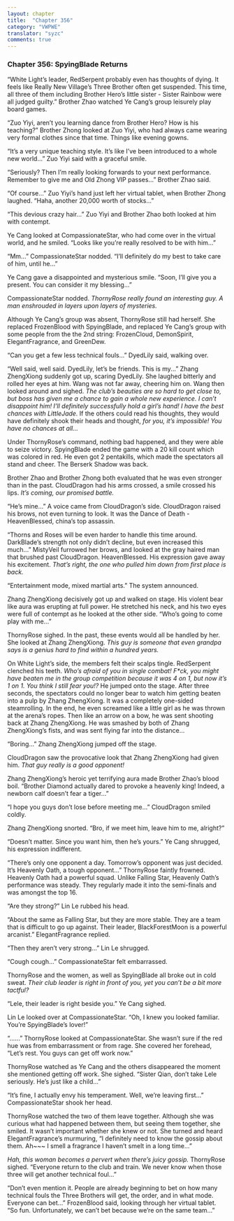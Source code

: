 ```yaml
---
layout: chapter
title:  "Chapter 356"
category: "VWPWE"
translator: "syzc"
comments: true
---
```


### Chapter 356: SpyingBlade Returns

“White Light’s leader, RedSerpent probably even has thoughts of dying. It feels like Really New Village’s Three Brother often get suspended. This time, all three of them including Brother Hero’s little sister - Sister Rainbow were all judged guilty.” Brother Zhao watched Ye Cang’s group leisurely play board games.

“Zuo Yiyi, aren’t you learning dance from Brother Hero? How is his teaching?” Brother Zhong looked at Zuo Yiyi, who had always came wearing very formal clothes since that time. Things like evening gowns.

“It’s a very unique teaching style. It’s like I’ve been introduced to a whole new world...” Zuo Yiyi said with a graceful smile.

“Seriously? Then I’m really looking forwards to your next performance. Remember to give me and Old Zhong VIP passes...” Brother Zhao said.

“Of course...” Zuo Yiyi’s hand just left her virtual tablet, when Brother Zhong laughed. “Haha, another 20,000 worth of stocks...”

“This devious crazy hair...” Zuo Yiyi and Brother Zhao both looked at him with contempt.

Ye Cang looked at CompassionateStar, who had come over in the virtual world, and he smiled. “Looks like you’re really resolved to be with him...”

“Mm...” CompassionateStar nodded. “I’ll definitely do my best to take care of him, until he...”

Ye Cang gave a disappointed and mysterious smile. “Soon, I’ll give you a present. You can consider it my blessing...”

CompassionateStar nodded. *ThornyRose really found an interesting guy. A man enshrouded in layers upon layers of mysteries.*

Although Ye Cang’s group was absent, ThornyRose still had herself. She replaced FrozenBlood with SpyingBlade, and replaced Ye Cang’s group with some people from the the 2nd string: FrozenCloud, DemonSpirit, ElegantFragrance, and GreenDew.

“Can you get a few less technical fouls...” DyedLily said, walking over.

“Well said, well said. DyedLily, let’s be friends. This is my...” Zhang ZhengXiong suddenly got up, scaring DyedLily. She laughed bitterly and rolled her eyes at him. Wang was not far away, cheering him on. Wang then looked around and sighed. *The club’s beauties are so hard to get close to, but boss has given me a chance to gain a whole new experience. I can’t disappoint him! I’ll definitely successfully hold a girl’s hand! I have the best chances with LittleJade.* If the others could read his thoughts, they would have definitely shook their heads and thought, *for you, it’s impossible! You have no chances at all...*



Under ThornyRose’s command, nothing bad happened, and they were able to seize victory. SpyingBlade ended the game with a 20 kill count which was colored in red. He even got 2 pentakills, which made the spectators all stand and cheer. The Berserk Shadow was back.

Brother Zhao and Brother Zhong both evaluated that he was even stronger than in the past. CloudDragon had his arms crossed, a smile crossed his lips. *It’s coming, our promised battle.*

“He’s mine...” A voice came from CloudDragon’s side. CloudDragon raised his brows, not even turning to look. It was the Dance of Death - HeavenBlessed, china’s top assassin.

“Thorns and Roses will be even harder to handle this time around. DarkBlade’s strength not only didn’t decline, but even increased this much...” MistyVeil furrowed her brows, and looked at the gray haired man that brushed past CloudDragon. HeavenBlessed. His expression gave away his excitement. *That’s right, the one who pulled him down from first place is back.*

“Entertainment mode, mixed martial arts.” The system announced.

Zhang ZhengXiong decisively got up and walked on stage. His violent bear like aura was erupting at full power. He stretched his neck, and his two eyes were full of contempt as he looked at the other side. “Who’s going to come play with me...”

ThornyRose sighed. In the past, these events would all be handled by her. She looked at Zhang ZhengXiong. *This guy is someone that even grandpa says is a genius hard to find within a hundred years.*

On White Light’s side, the members felt their scalps tingle. RedSerpent clenched his teeth. *Who’s afraid of you in single combat! F\*ck, you might have beaten me in the group competition because it was 4 on 1, but now it’s 1 on 1. You think I still fear you!?* He jumped onto the stage. After three seconds, the spectators could no longer bear to watch him getting beaten into a pulp by Zhang ZhengXiong. It was a completely one-sided steamrolling. In the end, he even screamed like a little girl as he was thrown at the arena’s ropes. Then like an arrow on a bow, he was sent shooting back at Zhang ZhengXiong. He was smashed by both of Zhang ZhengXiong’s fists, and was sent flying far into the distance...

“Boring...” Zhang ZhengXiong jumped off the stage.

CloudDragon saw the provocative look that Zhang ZhengXiong had given him. *That guy really is a good opponent!* 

Zhang ZhengXiong’s heroic yet terrifying aura made Brother Zhao’s blood boil. “Brother Diamond actually dared to provoke a heavenly king! Indeed, a newborn calf doesn’t fear a tiger...”

“I hope you guys don’t lose before meeting me…” CloudDragon smiled coldly.

Zhang ZhengXiong snorted. “Bro, if we meet him, leave him to me, alright?”

“Doesn’t matter. Since you want him, then he’s yours.” Ye Cang shrugged, his expression indifferent.

“There’s only one opponent a day. Tomorrow’s opponent was just decided. It’s Heavenly Oath, a tough opponent...” ThornyRose faintly frowned. Heavenly Oath had a powerful squad. Unlike Falling Star, Heavenly Oath’s performance was steady. They regularly made it into the semi-finals and was amongst the top 16.

“Are they strong?” Lin Le rubbed his head.

“About the same as Falling Star, but they are more stable. They are a team that is difficult to go up against. Their leader, BlackForestMoon is a powerful arcanist.” ElegantFragrance replied.

“Then they aren’t very strong...” Lin Le shrugged.

“Cough cough...” CompassionateStar felt embarrassed.

ThornyRose and the women, as well as SpyingBlade all broke out in cold sweat. *Their club leader is right in front of you, yet you can’t be a bit more tactful?*

“Lele, their leader is right beside you.” Ye Cang sighed.

Lin Le looked over at CompassionateStar. “Oh, I knew you looked familiar. You’re SpyingBlade’s lover!”

“......” ThornyRose looked at CompassionateStar. She wasn’t sure if the red hue was from embarrassment or from rage. She covered her forehead, “Let’s rest. You guys can get off work now.” 

ThornyRose watched as Ye Cang and the others disappeared the moment she mentioned getting off work. She sighed. “Sister Qian, don’t take Lele seriously. He’s just like a child...”

“It’s fine, I actually envy his temperament. Well, we’re leaving first...” CompassionateStar shook her head.

ThornyRose watched the two of them leave together. Although she was curious what had happened between them, but seeing them together, she smiled. It wasn’t important whether she knew or not. She turned and heard ElegantFragrance’s murmuring, “I definitely need to know the gossip about them. Ah~~~ I smell a fragrance I haven’t smelt in a long time...”

*Hah, this woman becomes a pervert when there’s juicy gossip.* ThornyRose sighed. “Everyone return to the club and train. We never know when those three will get another technical foul...”

“Don’t even mention it. People are already beginning to bet on how many technical fouls the Three Brothers will get, the order, and in what mode. Everyone can bet...” FrozenBlood said, looking through her virtual tablet. “So fun. Unfortunately, we can’t bet because we’re on the same team...”
